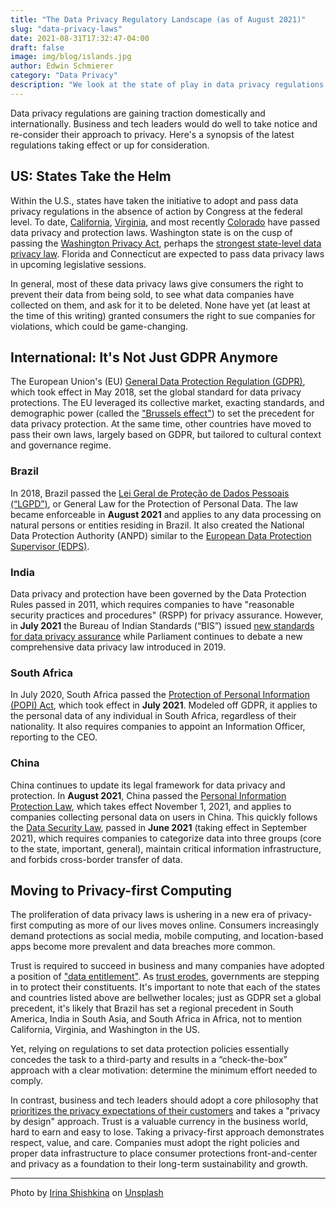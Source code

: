 ```yaml
---
title: "The Data Privacy Regulatory Landscape (as of August 2021)"
slug: "data-privacy-laws"
date: 2021-08-31T17:32:47-04:00
draft: false
image: img/blog/islands.jpg
author: Edwin Schmierer
category: "Data Privacy"
description: "We look at the state of play in data privacy regulations and how business and tech leaders can adapt."
---
```


Data privacy regulations are gaining traction domestically and internationally. Business and tech leaders would do well to take notice and re-consider their approach to privacy. Here's a synopsis of the latest regulations taking effect or up for consideration.

## US: States Take the Helm

Within the U.S., states have taken the initiative to adopt and pass data privacy regulations in the absence of action by Congress at the federal level. To date, [California](https://oag.ca.gov/privacy/ccpa), [Virginia](https://www.natlawreview.com/article/virginia-becomes-2nd-state-to-adopt-comprehensive-consumer-data-privacy-law), and most recently [Colorado](https://www.zdnet.com/article/colorado-becomes-latest-state-to-pass-data-privacy-law/#:~:text=The%20Colorado%20Privacy%20Act%2C%20which,data%20companies%20have%20about%20them.) have passed data privacy and protection laws. Washington state is on the cusp of passing the [Washington Privacy Act](https://app.leg.wa.gov/billsummary?BillNumber=5062&Initiative=false&Year=2021), perhaps the [strongest state-level data privacy law](https://www.politico.com/news/2021/07/14/washington-state-tech-privacy-fight-499571). Florida and Connecticut are expected to pass data privacy laws in upcoming legislative sessions.

In general, most of these data privacy laws give consumers the right to prevent their data from being sold, to see what data companies have collected on them, and ask for it to be deleted. None have yet (at least at the time of this writing) granted consumers the right to sue companies for violations, which could be game-changing.

## International: It's Not Just GDPR Anymore

The European Union's (EU) [General Data Protection Regulation (GDPR)](https://gdpr.eu/what-does-it-stand-for/), which took effect in May 2018, set the global standard for data privacy protections. The EU leveraged its collective market, exacting standards, and demographic power (called the ["Brussels effect"](https://en.wikipedia.org/wiki/Brussels_effect)) to set the precedent for data privacy protection. At the same time, other countries have moved to pass their own laws, largely based on GDPR, but tailored to cultural context and governance regime.

### Brazil

In 2018, Brazil passed the [Lei Geral de Proteção de Dados Pessoais (“LGPD”)](https://www.natlawreview.com/article/brazil-s-comprehensive-privacy-law-now-effect), or General Law for the Protection of Personal Data. The law became enforceable in **August 2021** and applies to any data processing on natural persons or entities residing in Brazil. It also created the National Data Protection Authority (ANPD) similar to the [European Data Protection Supervisor (EDPS)](https://edps.europa.eu/_en).

### India

Data privacy and protection have been governed by the Data Protection Rules passed in 2011, which requires companies to have "reasonable security practices and procedures" (RSPP) for privacy assurance. However, in **July 2021** the Bureau of Indian Standards (“BIS”) issued [new standards for data privacy assurance](https://www.natlawreview.com/article/data-privacy-standards-issued-india-legal-compliance-or-new-brand-differentiator) while Parliament continues to debate a new comprehensive data privacy law introduced in 2019.

### South Africa

In July 2020, South Africa passed the [Protection of Personal Information (POPI) Act](https://popia.co.za/), which took effect in **July 2021**. Modeled off GDPR, it applies to the personal data of any individual in South Africa, regardless of their nationality. It also requires companies to appoint an Information Officer, reporting to the CEO.

### China

China continues to update its legal framework for data privacy and protection. In **August 2021**, China passed the [Personal Information Protection Law](https://www.reuters.com/world/china/china-passes-new-personal-data-privacy-law-take-effect-nov-1-2021-08-20/), which takes effect November 1, 2021, and applies to companies collecting personal data on users in China. This quickly follows the [Data Security Law](https://www.pillsburylaw.com/en/news-and-insights/china-adopts-new-data-security-law.html), passed in **June 2021** (taking effect in September 2021), which requires companies to categorize data into three groups (core to the state, important, general), maintain critical information infrastructure, and forbids cross-border transfer of data.

## Moving to Privacy-first Computing

The proliferation of data privacy laws is ushering in a new era of privacy-first computing as more of our lives moves online. Consumers increasingly demand protections as social media, mobile computing, and location-based apps become more prevalent and data breaches more common.

Trust is required to succeed in business and many companies have adopted a position of ["data entitlement"](https://techcrunch.com/2020/02/07/ccpa-wont-be-enough-to-fix-techs-data-entitlement-problem/). As [trust erodes](https://fpf.org/blog/exploring-consumer-attitudes-about-privacy/), governments are stepping in to protect their constituents. It's important to note that each of the states and countries listed above are bellwether locales; just as GDPR set a global precedent, it's likely that Brazil has set a regional precedent in South America, India in South Asia, and South Africa in Africa, not to mention California, Virginia, and Washington in the US.

Yet, relying on regulations to set data protection policies essentially concedes the task to a third-party and results in a “check-the-box” approach with a clear motivation: determine the minimum effort needed to comply.

In contrast, business and tech leaders should adopt a core philosophy that [prioritizes the privacy expectations of their customers](https://www.mckinsey.com/business-functions/risk-and-resilience/our-insights/the-consumer-data-opportunity-and-the-privacy-imperative) and takes a "privacy by design" approach. Trust is a valuable currency in the business world, hard to earn and easy to lose. Taking a privacy-first approach demonstrates respect, value, and care. Companies must adopt the right policies and proper data infrastructure to place consumer protections front-and-center and privacy as a foundation to their long-term sustainability and growth.

---

Photo by <a href="https://unsplash.com/@whoisrobinhood?utm_source=unsplash&utm_medium=referral&utm_content=creditCopyText">Irina Shishkina</a> on <a href="https://unsplash.com/s/photos/privacy-nature?utm_source=unsplash&utm_medium=referral&utm_content=creditCopyText">Unsplash</a>
